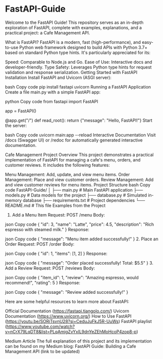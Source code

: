 # FastAPI-Guide
Welcome to the FastAPI Guide! This repository serves as an in-depth exploration of FastAPI, complete with examples, explanations, and a practical project: a Cafe Management API.

What is FastAPI?
FastAPI is a modern, fast (high-performance), and easy-to-use Python web framework designed to build APIs with Python 3.7+ based on standard Python type hints. It's particularly appreciated for its:

Speed: Comparable to Node.js and Go.
Ease of Use: Interactive docs and developer-friendly.
Type Safety: Leverages Python type hints for request validation and response serialization.
Getting Started with FastAPI
Installation
Install FastAPI and Uvicorn (ASGI server):

bash
Copy code
pip install fastapi uvicorn
Running a FastAPI Application
Create a file main.py with a simple FastAPI app:

python
Copy code
from fastapi import FastAPI

app = FastAPI()

@app.get("/")
def read_root():
    return {"message": "Hello, FastAPI!"}
Start the server:

bash
Copy code
uvicorn main:app --reload
Interactive Documentation
Visit /docs (Swagger UI) or /redoc for automatically generated interactive documentation.

Cafe Management Project
Overview
This project demonstrates a practical implementation of FastAPI for managing a cafe's menu, orders, and customer reviews. It includes the following features:

Menu Management: Add, update, and view menu items.
Order Management: Place and view customer orders.
Review Management: Add and view customer reviews for menu items.
Project Structure
bash
Copy code
FastAPI-Guide/
│
├── main.py           # Main FastAPI application
├── models.py         # Data models for the project
├── database.py       # Simulated in-memory database
├── requirements.txt  # Project dependencies
└── README.md         # This file
Examples from the Project
1. Add a Menu Item
Request:
POST /menu
Body:

json
Copy code
{
    "id": 3,
    "name": "Latte",
    "price": 4.5,
    "description": "Rich espresso with steamed milk."
}
Response:

json
Copy code
{
    "message": "Menu item added successfully!"
}
2. Place an Order
Request:
POST /order
Body:

json
Copy code
{
    "id": 1,
    "items": [1, 2]
}
Response:

json
Copy code
{
    "message": "Order placed successfully! Total: $5.5"
}
3. Add a Review
Request:
POST /reviews
Body:

json
Copy code
{
    "item_id": 1,
    "review": "Amazing espresso, would recommend!",
    "rating": 5
}
Response:

json
Copy code
{
    "message": "Review added successfully!"
}


Here are some helpful resources to learn more about FastAPI:

Official Documentation (https://fastapi.tiangolo.com/)
Uvicorn Documentation (https://www.uvicorn.org/)
How to Use FastAPI (https://youtu.be/SORiTsvnU28?si=CeduJuFkJ5R-UuWs)
FastAPI playlist (https://www.youtube.com/watch?v=nCrX79LqDT8&list=PLqAmigZvYxIL9dnYeZEhMoHcoP4zop8-p)



Medium Article
The full explanation of this project and its implementation can be found on my Medium blog:
FastAPI Guide: Building a Cafe Management API (link to be updated)
